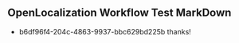 ## OpenLocalization Workflow Test MarkDown
* b6df96f4-204c-4863-9937-bbc629bd225b 
thanks!<!--HONumber=Mar16_HO4-->
